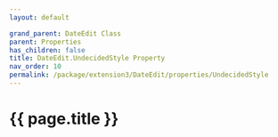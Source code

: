 ```yaml
---
layout: default

grand_parent: DateEdit Class
parent: Properties
has_children: false
title: DateEdit.UndecidedStyle Property
nav_order: 10
permalink: /package/extension3/DateEdit/properties/UndecidedStyle
---
```

# {{ page.title }}
